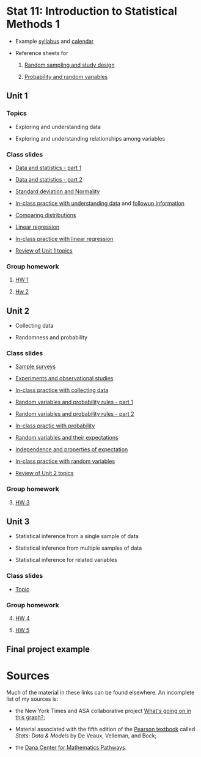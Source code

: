 # Stat 11: Introduction to Statistical Methods 1 

* Example [syllabus](https://profsuzy.github.io/Stat11/Stat11_S23_Syllabus.html) and [calendar](https://profsuzy.github.io/Stat11/Stat11_S23_Calendar.html) 

* Reference sheets for 

  1. [Random sampling and study design](https://profsuzy.github.io/Stat11/Cheat-sheet-1.html)
  
  2. [Probability and random variables](https://profsuzy.github.io/Stat11/Cheat-sheet-2.html)
  

## Unit 1

### Topics 

* Exploring and understanding data 

* Exploring and understanding relationships among variables 

### Class slides 

* [Data and statistics - part 1](https://profsuzy.github.io/Stat11/week1-1-S23.html)

* [Data and statistics - part 2](https://profsuzy.github.io/Stat11/week1-2-S23.html)

* [Standard deviation and Normality](https://profsuzy.github.io/Stat11/week2-1-S23.html)

* [In-class practice with understanding data](https://profsuzy.github.io/Stat11/week2-3-S23.html) and [followup information](https://profsuzy.github.io/Stat11//followup-to-wk2-wksheet.html)

* [Comparing distributions](https://profsuzy.github.io/Stat11/week3-1-S23.html)

* [Linear regression](https://profsuzy.github.io/Stat11/week3-2-S23.html)

* [In-class practice with linear regression](https://profsuzy.github.io/Stat11/week3-3-S23.html)

* [Review of Unit 1 topics](https://profsuzy.github.io/Stat11/week5-S23.html)

### Group homework 

1. [HW 1](https://profsuzy.github.io/Stat11/HW1.html)

2. [Hw 2](https://profsuzy.github.io/Stat11/HW2.html)


## Unit 2 

* Collecting data 

* Randomness and probability 

### Class slides 

* [Sample surveys](https://profsuzy.github.io/Stat11/week4-1-S23.html) 

* [Experiments and observational studies](https://profsuzy.github.io/Stat11/week4-2-S23.html)

* [In-class practice with collecting data](https://profsuzy.github.io/Stat11/week4-3-S23.html)

* [Random variables and probability rules - part 1](https://profsuzy.github.io/Stat11/week6-1-S23.html)

* [Random variables and probability rules - part 2](https://profsuzy.github.io/Stat11/week6-2-S23.html)

* [In-class practic with probability](https://profsuzy.github.io/Stat11/week6-3-S23.html)

* [Random variables and their expectations](https://profsuzy.github.io/Stat11/week7-1-S23.html)

* [Independence and properties of expectation](https://profsuzy.github.io/Stat11/week7-2-S23.html)

* [In-class practice with random variables]()

* [Review of Unit 2 topics]()

### Group homework 

3. [HW 3](https://profsuzy.github.io/Stat11/HW3.html)

## Unit 3 

* Statistical inference from a single sample of data

* Statistical inference from multiple samples of data

* Statistical inference for related variables

### Class slides 

* [Topic]() 


### Group homework 

4. [HW 4]()

5. [HW 5]()


## Final project example 



# Sources 

Much of the material in these links can be found elsewhere. An incomplete list of my sources is:

* the New York Times and ASA collaborative project [What's going on in this graph?](https://www.nytimes.com/2021/07/28/learning/introduction-to-whats-going-on-in-this-graph.html); 

* Material associated with the fifth edition of the [Pearson textbook](https://www.pearson.com/en-us/subject-catalog/p/stats-data-and-models/P200000006160/9780136880790?utm_source=google&utm_medium=cpc&utm_campaign=dsa_specific_pages&gclid=CjwKCAiAjPyfBhBMEiwAB2CCIs5f_fTREv-7wXn3iDv8S30t5SOLHlwratEq17ZAj8Q-FIJERhBXYxoCCZkQAvD_BwE&gclsrc=aw.ds) called *Stats: Data \& Models* by De Veaux, Velleman, and Bock; 

* the [Dana Center for Mathematics Pathways](https://www.utdanacenter.org/our-work/higher-education/dana-center-mathematics-pathways). 

